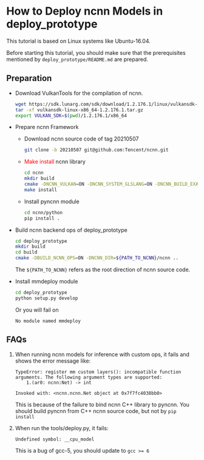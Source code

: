 # How to Deploy ncnn Models in deploy_prototype

This tutorial is based on Linux systems like Ubuntu-16.04.

Before starting this tutorial, you should make sure that the prerequisites mentioned by `deploy_prototype/README.md` are prepared.

## Preparation

- Download VulkanTools for the compilation of ncnn.
    ```bash
    wget https://sdk.lunarg.com/sdk/download/1.2.176.1/linux/vulkansdk-linux-x86_64-1.2.176.1.tar.gz?Human=true -O vulkansdk-linux-x86_64-1.2.176.1.tar.gz
    tar -xf vulkansdk-linux-x86_64-1.2.176.1.tar.gz
    export VULKAN_SDK=$(pwd)/1.2.176.1/x86_64

- Prepare ncnn Framework

    - Download ncnn source code of tag 20210507
        ```bash
        git clone -b 20210507 git@github.com:Tencent/ncnn.git
        ```
    - <font color=red>Make install</font> ncnn library
        ```bash
        cd ncnn
        mkdir build
        cmake -DNCNN_VULKAN=ON -DNCNN_SYSTEM_GLSLANG=ON -DNCNN_BUILD_EXAMPLES=ON -DNCNN_PYTHON=ON -DNCNN_BUILD_TOOLS=ON -DNCNN_BUILD_BENCHMARK=ON -DNCNN_BUILD_TESTS=ON ..
        make install
        ```
    - Install pyncnn module
        ```bash
        cd ncnn/python
        pip install .
        ```

- Build ncnn backend ops of deploy_prototype
    ```bash
    cd deploy_prototype
    mkdir build
    cd build
    cmake -DBUILD_NCNN_OPS=ON -DNCNN_DIR=${PATH_TO_NCNN}/ncnn ..
    ```
    The `${PATH_TO_NCNN}` refers as the root direction of ncnn source code.
- Install mmdeploy module
    ```bash
    cd deploy_prototype
    python setup.py develop
    ```
    Or you will fail on
    ```
    No module named mmdeploy
    ```

## FAQs

1. When running ncnn models for inference with custom ops, it fails and shows the error message like:

    ```
    TypeError: register mm custom layers(): incompatible function arguments. The following argument types are supported:
        1.(ar0: ncnn:Net) -> int

    Invoked with: <ncnn.ncnn.Net object at 0x7f7fc4038bb0>
    ```
    This is because of the failure to bind ncnn C++ library to pyncnn. You should build pyncnn from C++ ncnn source code, but not by `pip install`

2. When run the tools/deploy.py, it fails:
    ```
    Undefined symbol: __cpu_model
    ```
    This is a bug of gcc-5, you should update to `gcc >= 6`
